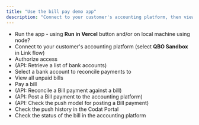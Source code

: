 ```yaml
---
title: "Use the bill pay demo app"
description: "Connect to your customer's accounting platform, then view and pay bills in the demo app"
---
```

   
- Run the app - using **Run in Vercel** button and/or on local machine using node?
- Connect to your customer's accounting platform (select **QBO Sandbox** in Link flow)
- Authorize access
- (API: Retrieve a list of bank accounts)
- Select a bank account to reconcile payments to
- View all unpaid bills
- Pay a bill
- (API: Reconcile a Bill payment against a bill)
- (API: Post a Bill payment to the accounting platform)
- (API: Check the push model for posting a Bill payment)
- Check the push history in the Codat Portal
- Check the status of the bill in the accounting platform